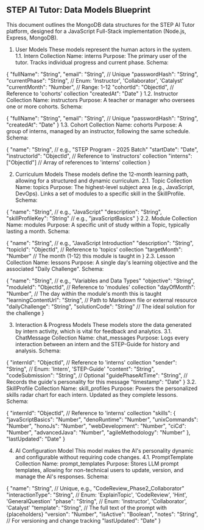 ## STEP AI Tutor: Data Models Blueprint

This document outlines the MongoDB data structures for the STEP AI Tutor platform, designed for a JavaScript Full-Stack implementation (Node.js, Express, MongoDB).


1. User Models
These models represent the human actors in the system.
1.1. Intern
Collection Name: interns
Purpose: The primary user of the tutor. Tracks individual progress and current phase.
Schema:

{
  "fullName": "String",
  "email": "String", // Unique
  "passwordHash": "String",
  "currentPhase": "String", // Enum: 'Instructor', 'Collaborator', 'Catalyst'
  "currentMonth": "Number", // Range: 1-12
  "cohortId": "ObjectId", // Reference to 'cohorts' collection
  "createdAt": "Date"
}
1.2. Instructor
Collection Name: instructors
Purpose: A teacher or manager who oversees one or more cohorts.
Schema:

{
  "fullName": "String",
  "email": "String", // Unique
  "passwordHash": "String",
  "createdAt": "Date"
}
1.3. Cohort
Collection Name: cohorts
Purpose: A group of interns, managed by an instructor, following the same schedule.
Schema:

{
  "name": "String", // e.g., "STEP Program - 2025 Batch"
  "startDate": "Date",
  "instructorId": "ObjectId", // Reference to 'instructors' collection
  "interns": ["ObjectId"] // Array of references to 'interns' collection
}


2. Curriculum Models
These models define the 12-month learning path, allowing for a structured and dynamic curriculum.
2.1. Topic
Collection Name: topics
Purpose: The highest-level subject area (e.g., JavaScript, DevOps). Links a set of modules to a specific skill in the SkillProfile.
Schema:

{
  "name": "String", // e.g., "JavaScript"
  "description": "String",
  "skillProfileKey": "String" // e.g., "javaScriptBasics"
}
2.2. Module
Collection Name: modules
Purpose: A specific unit of study within a Topic, typically lasting a month.
Schema:

{
  "name": "String", // e.g., "JavaScript Introduction"
  "description": "String",
  "topicId": "ObjectId", // Reference to 'topics' collection
  "targetMonth": "Number" // The month (1-12) this module is taught in
}
2.3. Lesson
Collection Name: lessons
Purpose: A single day's learning objective and the associated "Daily Challenge".
Schema:

{
  "name": "String", // e.g., "Variables and Data Types"
  "objective": "String",
  "moduleId": "ObjectId", // Reference to 'modules' collection
  "dayOfMonth": "Number", // The day within the module's month this is taught
  "learningContentUrl": "String", // Path to Markdown file or external resource
  "dailyChallenge": "String",
  "solutionCode": "String" // The ideal solution for the challenge
}


3. Interaction & Progress Models
These models store the data generated by intern activity, which is vital for feedback and analytics.
3.1. ChatMessage
Collection Name: chat_messages
Purpose: Logs every interaction between an intern and the STEP-Guide for history and analysis.
Schema:

{
  "internId": "ObjectId", // Reference to 'interns' collection
  "sender": "String", // Enum: 'Intern', 'STEP-Guide'
  "content": "String",
  "codeSubmission": "String", // Optional
  "guidePhaseAtTime": "String", // Records the guide's personality for this message
  "timestamp": "Date"
}
3.2. SkillProfile
Collection Name: skill_profiles
Purpose: Powers the personalized skills radar chart for each intern. Updated as they complete lessons.
Schema:

{
  "internId": "ObjectId", // Reference to 'interns' collection
  "skills": {
    "javaScriptBasics": "Number",
    "denoRuntime": "Number",
    "unixCommands": "Number",
    "honoJs": "Number",
    "webDevelopment": "Number",
    "ciCd": "Number",
    "advancedJava": "Number",
    "agileMethodology": "Number"
  },
  "lastUpdated": "Date"
}


4. AI Configuration Model
This model makes the AI's personality dynamic and configurable without requiring code changes.
4.1. PromptTemplate
Collection Name: prompt_templates
Purpose: Stores LLM prompt templates, allowing for non-technical users to update, version, and manage the AI's responses.
Schema:

{
  "name": "String", // Unique, e.g., "CodeReview_Phase2_Collaborator"
  "interactionType": "String", // Enum: 'ExplainTopic', 'CodeReview', 'Hint', 'GeneralQuestion'
  "phase": "String", // Enum: 'Instructor', 'Collaborator', 'Catalyst'
  "template": "String", // The full text of the prompt with {placeholders}
  "version": "Number",
  "isActive": "Boolean",
  "notes": "String", // For versioning and change tracking
  "lastUpdated": "Date"
}


